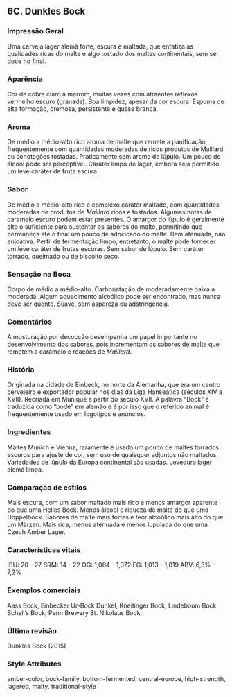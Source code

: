 ## 6C. Dunkles Bock

### Impressão Geral

Uma cerveja lager alemã forte, escura e maltada, que enfatiza as qualidades ricas do malte e algo tostado dos maltes continentais, sem ser doce no final.

### Aparência

Cor de cobre claro a marrom, muitas vezes com atraentes reflexos vermelho escuro (granada). Boa limpidez, apesar da cor escura. Espuma de alta formação, cremosa, persistente e quase branca.

### Aroma

De médio a médio-alto rico aroma de malte que remete a panificação, frequentemente com quantidades moderadas de ricos produtos de Maillard ou conotações tostadas. Praticamente sem aroma de lúpulo. Um pouco de álcool pode ser perceptível. Caráter limpo de lager, embora seja permitido um leve caráter de fruta escura.

### Sabor

De médio a médio-alto rico e complexo caráter maltado, com quantidades moderadas de produtos de *Maillard* ricos e tostados. Algumas notas de caramelo escuro podem estar presentes. O amargor do lúpulo é geralmente alto o suficiente para sustentar os sabores do malte, permitindo que permaneça até o final um pouco de adocicado do malte. Bem atenuada, não enjoativa. Perfil de fermentação limpo, entretanto, o malte pode fornecer um leve caráter de frutas escuras. Sem sabor de lúpulo. Sem caráter torrado, queimado ou de biscoito seco.

### Sensação na Boca

Corpo de médio a médio-alto. Carbonatação de moderadamente baixa a moderada. Algum aquecimento alcoólico pode ser encontrado, mas nunca deve ser quente. Suave, sem aspereza ou adstringência.

### Comentários

A mosturação por decocção desempenha um papel importante no desenvolvimento dos sabores, pois incrementam os sabores de malte que remetem a caramelo e reações de *Maillard*.

### História

Originada na cidade de Einbeck, no norte da Alemanha, que era um centro cervejeiro e exportador popular nos dias da Liga Hanseática (séculos XIV a XVII). Recriada em Munique a partir do século XVII. A palavra “Bock” é traduzida como “bode” em alemão e é por isso que o referido animal é frequentemente usado em logotipos e anúncios.

### Ingredientes

Maltes Munich e Vienna, raramente é usado um pouco de maltes torrados escuros para ajuste de cor, sem uso de quaisquer adjuntos não maltados. Variedades de lúpulo da Europa continental são usadas. Levedura lager alemã limpa.

### Comparação de estilos

Mais escura, com um sabor maltado mais rico e menos amargor aparente do que uma Helles Bock. Menos álcool e riqueza de malte do que uma Doppelbock. Sabores de malte mais fortes e teor alcoólico mais alto do que um Märzen. Mais rica, menos atenuada e menos lupulada do que uma Czech Amber Lager.

### Características vitais

IBU: 20 - 27
SRM: 14 - 22
OG: 1,064 - 1,072
FG: 1,013 - 1,019
ABV: 6,3% - 7,2%

### Exemplos comerciais

Aass Bock, Einbecker Ur-Bock Dunkel, Kneitinger Bock, Lindeboom Bock, Schell’s Bock, Penn Brewery St. Nikolaus Bock.

### Última revisão

Dunkles Bock (2015)

### Style Attributes

amber-color, bock-family, bottom-fermented, central-europe, high-strength, lagered, malty, traditional-style


